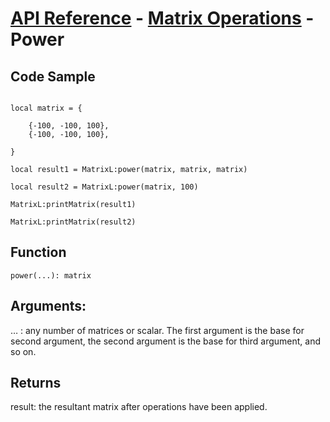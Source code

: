 # [API Reference](../../API.md) - [Matrix Operations](../MatrixOperations.md) - Power

## Code Sample

```

local matrix = {
	
	{-100, -100, 100},
	{-100, -100, 100},

}

local result1 = MatrixL:power(matrix, matrix, matrix)

local result2 = MatrixL:power(matrix, 100)

MatrixL:printMatrix(result1)

MatrixL:printMatrix(result2)

```
## Function

```
power(...): matrix
```

## Arguments:

… : any number of matrices or scalar. The first argument is the base for second argument, the second argument is the base for third argument, and so on.

## Returns

result: the resultant matrix after operations have been applied.
